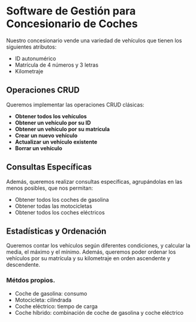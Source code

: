 # Software de Gestión para Concesionario de Coches

Nuestro concesionario vende una variedad de vehículos que tienen los siguientes atributos:
- ID autonumérico
- Matrícula de 4 números y 3 letras
- Kilometraje

## Operaciones CRUD

Queremos implementar las operaciones CRUD clásicas:
- **Obtener todos los vehículos**
- **Obtener un vehículo por su ID**
- **Obtener un vehículo por su matrícula**
- **Crear un nuevo vehículo**
- **Actualizar un vehículo existente**
- **Borrar un vehículo**

## Consultas Específicas

Además, queremos realizar consultas específicas, agrupándolas en las menos posibles, que nos permitan:
- Obtener todos los coches de gasolina
- Obtener todas las motocicletas
- Obtener todos los coches eléctricos

## Estadísticas y Ordenación

Queremos contar los vehículos según diferentes condiciones, y calcular la media, el máximo y el mínimo. Además, queremos poder ordenar los vehículos por su matrícula y su kilometraje en orden ascendente y descendente.

### Métdos propios.

- Coche de gasolina: consumo
- Motocicleta: cilindrada
- Coche eléctrico: tiempo de carga
- Coche híbrido: combinación de coche de gasolina y coche eléctrico

